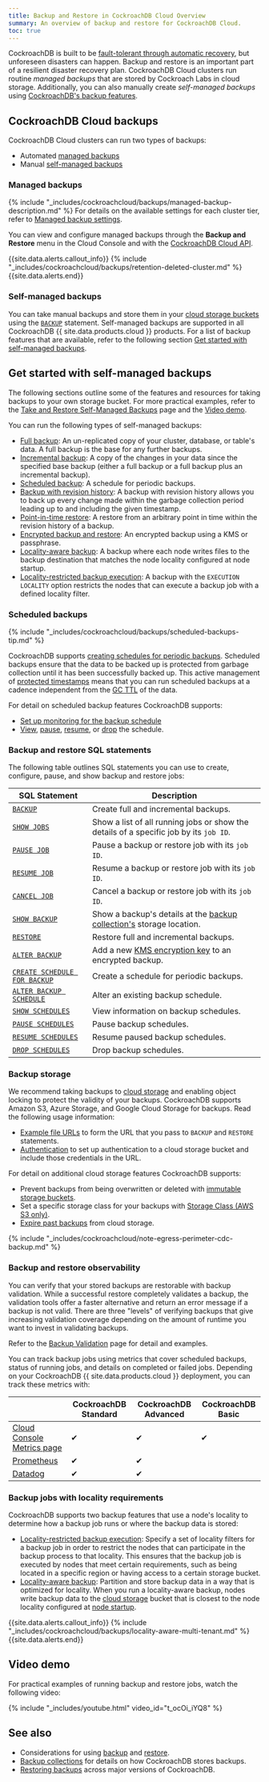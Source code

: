 ```yaml
---
title: Backup and Restore in CockroachDB Cloud Overview
summary: An overview of backup and restore for CockroachDB Cloud.
toc: true
---
```


CockroachDB is built to be [fault-tolerant through automatic recovery]({{site.current_cloud_version}}/demo-cockroachdb-resilience.md), but unforeseen disasters can happen. Backup and restore is an important part of a resilient disaster recovery plan. CockroachDB Cloud clusters run routine _managed backups_ that are stored by Cockroach Labs in cloud storage. Additionally, you can also manually create _self-managed backups_ using [CockroachDB's backup features](#get-started-with-self-managed-backups).

## CockroachDB Cloud backups

CockroachDB Cloud clusters can run two types of backups:

- Automated [managed backups](#managed-backups)
- Manual [self-managed backups](#self-managed-backups)

### Managed backups

{% include "_includes/cockroachcloud/backups/managed-backup-description.md" %} For details on the available settings for each cluster tier, refer to [Managed backup settings](managed-backups.md#managed-backup-settings).

You can view and configure managed backups through the **Backup and Restore** menu in the Cloud Console and with the [CockroachDB Cloud API](cloud-api.md).

{{site.data.alerts.callout_info}}
{% include "_includes/cockroachcloud/backups/retention-deleted-cluster.md" %}
{{site.data.alerts.end}}

### Self-managed backups

You can take manual backups and store them in your [cloud storage buckets]({{site.current_cloud_version}}/use-cloud-storage.md) using the [`BACKUP`]({{site.current_cloud_version}}/backup.md) statement. Self-managed backups are supported in all CockroachDB {{ site.data.products.cloud }} products. For a list of backup features that are available, refer to the following section [Get started with self-managed backups](#get-started-with-self-managed-backups).

## Get started with self-managed backups

The following sections outline some of the features and resources for taking backups to your own storage bucket. For more practical examples, refer to the [Take and Restore Self-Managed Backups](take-and-restore-self-managed-backups.md) page and the [Video demo](#video-demo).

You can run the following types of self-managed backups:

- [Full backup]({{site.current_cloud_version}}/take-full-and-incremental-backups.md#full-backups): An un-replicated copy of your cluster, database, or table's data. A full backup is the base for any further backups.
- [Incremental backup]({{site.current_cloud_version}}/take-full-and-incremental-backups.md#incremental-backups): A copy of the changes in your data since the specified base backup (either a full backup or a full backup plus an incremental backup).
- [Scheduled backup]({{site.current_cloud_version}}/manage-a-backup-schedule.md): A schedule for periodic backups.
- [Backup with revision history]({{site.current_cloud_version}}/take-backups-with-revision-history-and-restore-from-a-point-in-time.md): A backup with revision history allows you to back up every change made within the garbage collection period leading up to and including the given timestamp.
- [Point-in-time restore]({{site.current_cloud_version}}/take-backups-with-revision-history-and-restore-from-a-point-in-time.md): A restore from an arbitrary point in time within the revision history of a backup.
- [Encrypted backup and restore]({{site.current_cloud_version}}/take-and-restore-encrypted-backups.md): An encrypted backup using a KMS or passphrase.
- [Locality-aware backup]({{site.current_cloud_version}}/take-and-restore-locality-aware-backups.md): A backup where each node writes files to the backup destination that matches the node locality configured at node startup.
- [Locality-restricted backup execution]({{site.current_cloud_version}}/take-locality-restricted-backups.md): A backup with the `EXECUTION LOCALITY` option restricts the nodes that can execute a backup job with a defined locality filter.

### Scheduled backups

{% include "_includes/cockroachcloud/backups/scheduled-backups-tip.md" %}

CockroachDB supports [creating schedules for periodic backups]({{site.current_cloud_version}}/create-schedule-for-backup.md). Scheduled backups ensure that the data to be backed up is protected from garbage collection until it has been successfully backed up. This active management of [protected timestamps]({{site.current_cloud_version}}/architecture/storage-layer.md#protected-timestamps) means that you can run scheduled backups at a cadence independent from the [GC TTL]({{site.current_cloud_version}}/configure-replication-zones.md#gc-ttlseconds) of the data.

For detail on scheduled backup features CockroachDB supports:

- [Set up monitoring for the backup schedule]({{site.current_cloud_version}}/manage-a-backup-schedule.md#set-up-monitoring-for-the-backup-schedule)
- [View]({{site.current_cloud_version}}/manage-a-backup-schedule.md#view-the-schedule), [pause]({{site.current_cloud_version}}/manage-a-backup-schedule.md#pause-the-schedule), [resume]({{site.current_cloud_version}}/manage-a-backup-schedule.md#resume-the-schedule), or [drop]({{site.current_cloud_version}}/manage-a-backup-schedule.md#drop-the-schedule) the schedule.

### Backup and restore SQL statements

The following table outlines SQL statements you can use to create, configure, pause, and show backup and restore jobs:

 SQL Statement  | Description
----------------|---------------------------------------------------------------------------------------------
[`BACKUP`]({{site.current_cloud_version}}/backup.md)       | Create full and incremental backups.
[`SHOW JOBS`]({{site.current_cloud_version}}/show-jobs.md)    | Show a list of all running jobs or show the details of a specific job by its `job ID`.
[`PAUSE JOB`]({{site.current_cloud_version}}/pause-job.md)    | Pause a backup or restore job with its `job ID`.
[`RESUME JOB`]({{site.current_cloud_version}}/resume-job.md)   | Resume a backup or restore job with its `job ID`.
[`CANCEL JOB`]({{site.current_cloud_version}}/cancel-job.md)   | Cancel a backup or restore job with its `job ID`.
[`SHOW BACKUP`]({{site.current_cloud_version}}/show-backup.md)  | Show a backup's details at the [backup collection's]({{site.current_cloud_version}}/take-full-and-incremental-backups.md#backup-collections) storage location.
[`RESTORE`]({{site.current_cloud_version}}/restore.md)      | Restore full and incremental backups.
[`ALTER BACKUP`]({{site.current_cloud_version}}/alter-backup.md) | Add a new [KMS encryption key]({{site.current_cloud_version}}/take-and-restore-encrypted-backups.md#use-key-management-service) to an encrypted backup.
[`CREATE SCHEDULE FOR BACKUP`]({{site.current_cloud_version}}/create-schedule-for-backup.md) | Create a schedule for periodic backups.
[`ALTER BACKUP SCHEDULE`]({{site.current_cloud_version}}/alter-backup-schedule.md) | Alter an existing backup schedule.
[`SHOW SCHEDULES`]({{site.current_cloud_version}}/show-schedules.md) | View information on backup schedules.
[`PAUSE SCHEDULES`]({{site.current_cloud_version}}/pause-schedules.md) | Pause backup schedules.
[`RESUME SCHEDULES`]({{site.current_cloud_version}}/resume-schedules.md) | Resume paused backup schedules.
[`DROP SCHEDULES`]({{site.current_cloud_version}}/drop-schedules.md) | Drop backup schedules.

### Backup storage

We recommend taking backups to [cloud storage]({{site.current_cloud_version}}/use-cloud-storage.md) and enabling object locking to protect the validity of your backups. CockroachDB supports Amazon S3, Azure Storage, and Google Cloud Storage for backups. Read the following usage information:

- [Example file URLs]({{site.current_cloud_version}}/use-cloud-storage.md#example-file-urls) to form the URL that you pass to `BACKUP` and `RESTORE` statements.
- [Authentication]({{site.current_cloud_version}}/cloud-storage-authentication.md) to set up authentication to a cloud storage bucket and include those credentials in the URL.

For detail on additional cloud storage features CockroachDB supports:

- Prevent backups from being overwritten or deleted with [immutable storage buckets]({{site.current_cloud_version}}/use-cloud-storage.md#immutable-storage).
- Set a specific storage class for your backups with [Storage Class (AWS S3 only)]({{site.current_cloud_version}}/use-cloud-storage.md#amazon-s3-storage-classes).
- [Expire past backups]({{site.current_cloud_version}}/expire-past-backups.md) from cloud storage.

{% include "_includes/cockroachcloud/note-egress-perimeter-cdc-backup.md" %}

### Backup and restore observability

You can verify that your stored backups are restorable with backup validation. While a successful restore completely validates a backup, the validation tools offer a faster alternative and return an error message if a backup is not valid. There are three "levels" of verifying backups that give increasing validation coverage depending on the amount of runtime you want to invest in validating backups.

Refer to the [Backup Validation]({{site.current_cloud_version}}/backup-validation.md) page for detail and examples.

You can track backup jobs using metrics that cover scheduled backups, status of running jobs, and details on completed or failed jobs. Depending on your CockroachDB {{ site.data.products.cloud }} deployment, you can track these metrics with:

|  | CockroachDB Standard | CockroachDB Advanced | CockroachDB Basic |
|-----------------------------|----------------------|----------------------|------|
| [Cloud Console Metrics page](metrics.md#cockroachdb-cloud-console-metrics-page) | ✔ | ✔ | ✔ |
| [Prometheus](backup-and-restore-monitoring.md#prometheus) | ✔ | ✔  |  |
| [Datadog](backup-and-restore-monitoring.md#datadog) | ✔  | ✔  |  |

### Backup jobs with locality requirements

CockroachDB supports two backup features that use a node's locality to determine how a backup job runs or where the backup data is stored:

- [Locality-restricted backup execution]({{site.current_cloud_version}}/take-locality-restricted-backups.md): Specify a set of locality filters for a backup job in order to restrict the nodes that can participate in the backup process to that locality. This ensures that the backup job is executed by nodes that meet certain requirements, such as being located in a specific region or having access to a certain storage bucket.
- [Locality-aware backup]({{site.current_cloud_version}}/take-and-restore-locality-aware-backups.md): Partition and store backup data in a way that is optimized for locality. When you run a locality-aware backup, nodes write backup data to the [cloud storage]({{site.current_cloud_version}}/use-cloud-storage.md) bucket that is closest to the node locality configured at [node startup]({{site.current_cloud_version}}/cockroach-start.md).

{{site.data.alerts.callout_info}}
{% include "_includes/cockroachcloud/backups/locality-aware-multi-tenant.md" %}
{{site.data.alerts.end}}

## Video demo

For practical examples of running backup and restore jobs, watch the following video:

{% include "_includes/youtube.html" video_id="t_ocOi_iYQ8" %}

## See also

- Considerations for using [backup]({{site.current_cloud_version}}/backup.md#considerations) and [restore]({{site.current_cloud_version}}/restore.md#considerations).
- [Backup collections]({{site.current_cloud_version}}/take-full-and-incremental-backups.md#backup-collections) for details on how CockroachDB stores backups.
- [Restoring backups]({{site.current_cloud_version}}/restoring-backups-across-versions.md) across major versions of CockroachDB.
